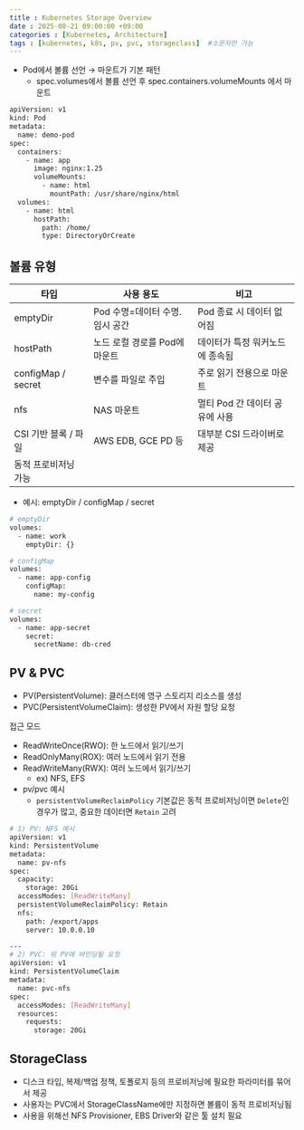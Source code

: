 ```yaml
---
title : Kubernetes Storage Overview
date : 2025-08-21 09:00:00 +09:00
categories : [Kubernetes, Architecture]
tags : [kubernetes, k8s, pv, pvc, storageclass]  #소문자만 가능
---
```


- Pod에서 볼륨 선언 → 마운트가 기본 패턴
    - spec.volumes에서 볼륨 선언 후 spec.containers.volumeMounts 에서 마운트

```bash
apiVersion: v1
kind: Pod
metadata:
  name: demo-pod
spec:
  containers:
    - name: app
      image: nginx:1.25
      volumeMounts:
        - name: html
          mountPath: /usr/share/nginx/html
  volumes:
    - name: html
      hostPath:
        path: /home/
        type: DirectoryOrCreate
```

## 볼륨 유형

| 타입 | 사용 용도 | 비고 |
| --- | --- | --- |
| emptyDir | Pod 수명=데이터 수명. 임시 공간 | Pod 종료 시 데이터 없어짐 |
| hostPath | 노드 로컬 경로를 Pod에 마운트 | 데이터가 특정 워커노드에 종속됨 |
| configMap / secret | 변수를 파일로 주입 | 주로 읽기 전용으로 마운트 |
| nfs | NAS 마운트 | 멀티 Pod 간 데이터 공유에 사용 |
| CSI 기반 블록 / 파일 | AWS EDB, GCE PD 등 | 대부분 CSI 드라이버로 제공
동적 프로비저닝 가능 |
- 예시: emptyDir / configMap / secret

```bash
# emptyDir
volumes:
  - name: work
    emptyDir: {}  

# configMap
volumes:
  - name: app-config
    configMap:
      name: my-config

# secret
volumes:
  - name: app-secret
    secret:
      secretName: db-cred
```

## PV & PVC

- PV(PersistentVolume): 클러스터에 영구 스토리지 리소스를 생성
- PVC(PersistentVolumeClaim): 생성한 PV에서 자원 할당 요청

접근 모드

- ReadWriteOnce(RWO): 한 노드에서 읽기/쓰기
- ReadOnlyMany(ROX): 여러 노드에서 읽기 전용
- ReadWriteMany(RWX): 여러 노드에서 읽기/쓰기
    - ex) NFS, EFS
- pv/pvc 예시
    - `persistentVolumeReclaimPolicy` 기본값은 동적 프로비저닝이면 `Delete`인 경우가 많고, 중요한 데이터면 `Retain` 고려

```bash
# 1) PV: NFS 예시
apiVersion: v1
kind: PersistentVolume
metadata:
  name: pv-nfs
spec:
  capacity:
    storage: 20Gi
  accessModes: [ReadWriteMany]
  persistentVolumeReclaimPolicy: Retain
  nfs:
    path: /export/apps
    server: 10.0.0.10

---
# 2) PVC: 위 PV에 바인딩될 요청
apiVersion: v1
kind: PersistentVolumeClaim
metadata:
  name: pvc-nfs
spec:
  accessModes: [ReadWriteMany]
  resources:
    requests:
      storage: 20Gi
```

## StorageClass

- 디스크 타입, 복제/백업 정책, 토폴로지 등의 프로비저닝에 필요한 파라미터를 묶어서 제공
- 사용자는 PVC에서 StorageClassName에만 지정하면 볼륨이 동적 프로비저닝됨
- 사용을 위해선 NFS Provisioner, EBS Driver와 같은 툴 설치 필요